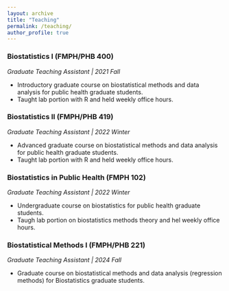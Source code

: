 ```yaml
---
layout: archive
title: "Teaching"
permalink: /teaching/
author_profile: true
---
```





### Biostatistics I (FMPH/PHB 400)
*Graduate Teaching Assistant | 2021 Fall*
* Introductory graduate course on biostatistical methods and data analysis for public health graduate students.
* Taught lab portion with R and held weekly office hours.

### Biostatistics II (FMPH/PHB 419)
*Graduate Teaching Assistant | 2022 Winter*
* Advanced graduate course on biostatistical methods and data analysis for public health graduate students.
* Taught lab portion with R and held weekly office hours.

### Biostatistics in Public Health (FMPH 102)
*Graduate Teaching Assistant | 2022 Winter*
* Undergraduate course on biostatistics for public health graduate students.
* Taugh lab portion on biostatistics methods theory and hel weekly office hours.

### Biostatistical Methods I (FMPH/PHB 221)
*Graduate Teaching Assistant | 2024 Fall*
* Graduate course on biostatistical methods and data analysis (regression methods) for Biostatistics graduate students.

